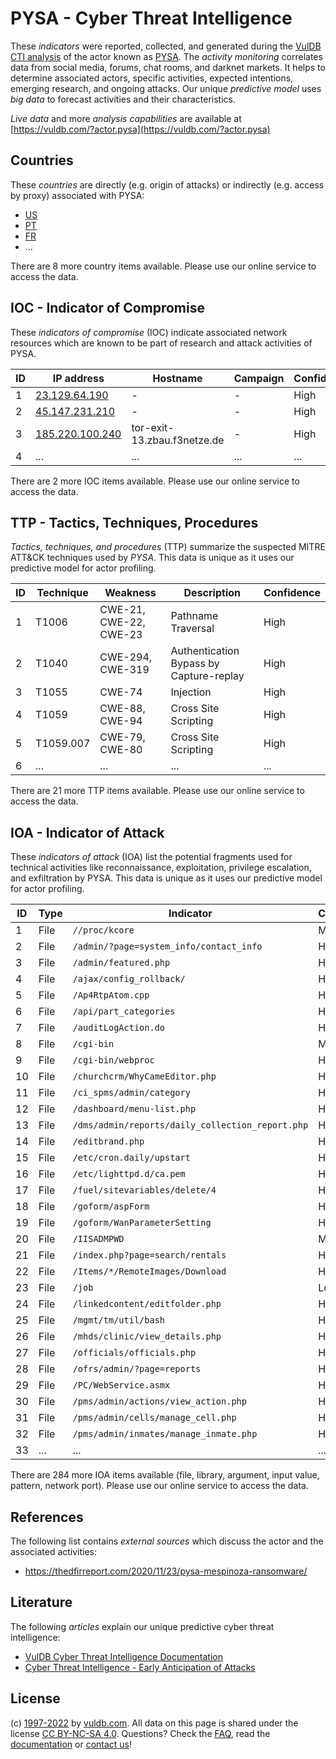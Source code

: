 # PYSA - Cyber Threat Intelligence

These _indicators_ were reported, collected, and generated during the [VulDB CTI analysis](https://vuldb.com/?kb.cti) of the actor known as [PYSA](https://vuldb.com/?actor.pysa). The _activity monitoring_ correlates data from social media, forums, chat rooms, and darknet markets. It helps to determine associated actors, specific activities, expected intentions, emerging research, and ongoing attacks. Our unique _predictive model_ uses _big data_ to forecast activities and their characteristics.

_Live data_ and more _analysis capabilities_ are available at [https://vuldb.com/?actor.pysa](https://vuldb.com/?actor.pysa)

## Countries

These _countries_ are directly (e.g. origin of attacks) or indirectly (e.g. access by proxy) associated with PYSA:

* [US](https://vuldb.com/?country.us)
* [PT](https://vuldb.com/?country.pt)
* [FR](https://vuldb.com/?country.fr)
* ...

There are 8 more country items available. Please use our online service to access the data.

## IOC - Indicator of Compromise

These _indicators of compromise_ (IOC) indicate associated network resources which are known to be part of research and attack activities of PYSA.

ID | IP address | Hostname | Campaign | Confidence
-- | ---------- | -------- | -------- | ----------
1 | [23.129.64.190](https://vuldb.com/?ip.23.129.64.190) | - | - | High
2 | [45.147.231.210](https://vuldb.com/?ip.45.147.231.210) | - | - | High
3 | [185.220.100.240](https://vuldb.com/?ip.185.220.100.240) | tor-exit-13.zbau.f3netze.de | - | High
4 | ... | ... | ... | ...

There are 2 more IOC items available. Please use our online service to access the data.

## TTP - Tactics, Techniques, Procedures

_Tactics, techniques, and procedures_ (TTP) summarize the suspected MITRE ATT&CK techniques used by _PYSA_. This data is unique as it uses our predictive model for actor profiling.

ID | Technique | Weakness | Description | Confidence
-- | --------- | -------- | ----------- | ----------
1 | T1006 | CWE-21, CWE-22, CWE-23 | Pathname Traversal | High
2 | T1040 | CWE-294, CWE-319 | Authentication Bypass by Capture-replay | High
3 | T1055 | CWE-74 | Injection | High
4 | T1059 | CWE-88, CWE-94 | Cross Site Scripting | High
5 | T1059.007 | CWE-79, CWE-80 | Cross Site Scripting | High
6 | ... | ... | ... | ...

There are 21 more TTP items available. Please use our online service to access the data.

## IOA - Indicator of Attack

These _indicators of attack_ (IOA) list the potential fragments used for technical activities like reconnaissance, exploitation, privilege escalation, and exfiltration by PYSA. This data is unique as it uses our predictive model for actor profiling.

ID | Type | Indicator | Confidence
-- | ---- | --------- | ----------
1 | File | `//proc/kcore` | Medium
2 | File | `/admin/?page=system_info/contact_info` | High
3 | File | `/admin/featured.php` | High
4 | File | `/ajax/config_rollback/` | High
5 | File | `/Ap4RtpAtom.cpp` | High
6 | File | `/api/part_categories` | High
7 | File | `/auditLogAction.do` | High
8 | File | `/cgi-bin` | Medium
9 | File | `/cgi-bin/webproc` | High
10 | File | `/churchcrm/WhyCameEditor.php` | High
11 | File | `/ci_spms/admin/category` | High
12 | File | `/dashboard/menu-list.php` | High
13 | File | `/dms/admin/reports/daily_collection_report.php` | High
14 | File | `/editbrand.php` | High
15 | File | `/etc/cron.daily/upstart` | High
16 | File | `/etc/lighttpd.d/ca.pem` | High
17 | File | `/fuel/sitevariables/delete/4` | High
18 | File | `/goform/aspForm` | High
19 | File | `/goform/WanParameterSetting` | High
20 | File | `/IISADMPWD` | Medium
21 | File | `/index.php?page=search/rentals` | High
22 | File | `/Items/*/RemoteImages/Download` | High
23 | File | `/job` | Low
24 | File | `/linkedcontent/editfolder.php` | High
25 | File | `/mgmt/tm/util/bash` | High
26 | File | `/mhds/clinic/view_details.php` | High
27 | File | `/officials/officials.php` | High
28 | File | `/ofrs/admin/?page=reports` | High
29 | File | `/PC/WebService.asmx` | High
30 | File | `/pms/admin/actions/view_action.php` | High
31 | File | `/pms/admin/cells/manage_cell.php` | High
32 | File | `/pms/admin/inmates/manage_inmate.php` | High
33 | ... | ... | ...

There are 284 more IOA items available (file, library, argument, input value, pattern, network port). Please use our online service to access the data.

## References

The following list contains _external sources_ which discuss the actor and the associated activities:

* https://thedfirreport.com/2020/11/23/pysa-mespinoza-ransomware/

## Literature

The following _articles_ explain our unique predictive cyber threat intelligence:

* [VulDB Cyber Threat Intelligence Documentation](https://vuldb.com/?kb.cti)
* [Cyber Threat Intelligence - Early Anticipation of Attacks](https://www.scip.ch/en/?labs.20201022)

## License

(c) [1997-2022](https://vuldb.com/?kb.changelog) by [vuldb.com](https://vuldb.com/?kb.about). All data on this page is shared under the license [CC BY-NC-SA 4.0](https://creativecommons.org/licenses/by-nc-sa/4.0/). Questions? Check the [FAQ](https://vuldb.com/?kb.faq), read the [documentation](https://vuldb.com/?kb) or [contact us](https://vuldb.com/?contact)!
